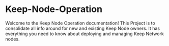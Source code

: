 # Keep-Node-Operation
Welcome to the Keep Node Operation documentation! This Project is to consolidate all info around for new and existing Keep Node owners. It has everything you need to know about deploying and managing Keep Network nodes.
